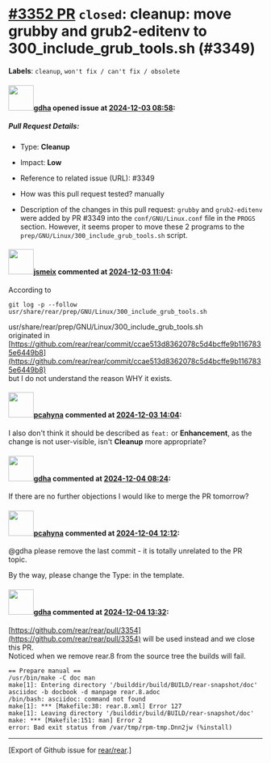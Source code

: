 [\#3352 PR](https://github.com/rear/rear/pull/3352) `closed`: cleanup: move grubby and grub2-editenv to 300\_include\_grub\_tools.sh (\#3349)
=============================================================================================================================================

**Labels**: `cleanup`, `won't fix / can't fix / obsolete`

#### <img src="https://avatars.githubusercontent.com/u/888633?u=cdaeb31efcc0048d3619651aa18dd4b76e636b21&v=4" width="50">[gdha](https://github.com/gdha) opened issue at [2024-12-03 08:58](https://github.com/rear/rear/pull/3352):

##### Pull Request Details:

-   Type: **Cleanup**

-   Impact: **Low**

-   Reference to related issue (URL): \#3349

-   How was this pull request tested? manually

-   Description of the changes in this pull request: `grubby` and
    `grub2-editenv` were added by PR \#3349 into the
    `conf/GNU/Linux.conf` file in the `PROGS` section. However, it seems
    proper to move these 2 programs to the
    `prep/GNU/Linux/300_include_grub_tools.sh` script.

#### <img src="https://avatars.githubusercontent.com/u/1788608?u=925fc54e2ce01551392622446ece427f51e2f0ce&v=4" width="50">[jsmeix](https://github.com/jsmeix) commented at [2024-12-03 11:04](https://github.com/rear/rear/pull/3352#issuecomment-2514232463):

According to

    git log -p --follow usr/share/rear/prep/GNU/Linux/300_include_grub_tools.sh

usr/share/rear/prep/GNU/Linux/300\_include\_grub\_tools.sh  
originated in  
[https://github.com/rear/rear/commit/ccae513d8362078c5d4bcffe9b1167835e6449b8](https://github.com/rear/rear/commit/ccae513d8362078c5d4bcffe9b1167835e6449b8)  
but I do not understand the reason WHY it exists.

#### <img src="https://avatars.githubusercontent.com/u/26300485?u=9105d243bc9f7ade463a3e52e8dd13fa67837158&v=4" width="50">[pcahyna](https://github.com/pcahyna) commented at [2024-12-03 14:04](https://github.com/rear/rear/pull/3352#issuecomment-2514648915):

I also don't think it should be described as `feat:` or **Enhancement**,
as the change is not user-visible, isn't **Cleanup** more appropriate?

#### <img src="https://avatars.githubusercontent.com/u/888633?u=cdaeb31efcc0048d3619651aa18dd4b76e636b21&v=4" width="50">[gdha](https://github.com/gdha) commented at [2024-12-04 08:24](https://github.com/rear/rear/pull/3352#issuecomment-2516524418):

If there are no further objections I would like to merge the PR
tomorrow?

#### <img src="https://avatars.githubusercontent.com/u/26300485?u=9105d243bc9f7ade463a3e52e8dd13fa67837158&v=4" width="50">[pcahyna](https://github.com/pcahyna) commented at [2024-12-04 12:12](https://github.com/rear/rear/pull/3352#issuecomment-2517180352):

@gdha please remove the last commit - it is totally unrelated to the PR
topic.

By the way, please change the Type: in the template.

#### <img src="https://avatars.githubusercontent.com/u/888633?u=cdaeb31efcc0048d3619651aa18dd4b76e636b21&v=4" width="50">[gdha](https://github.com/gdha) commented at [2024-12-04 13:32](https://github.com/rear/rear/pull/3352#issuecomment-2517400478):

[https://github.com/rear/rear/pull/3354](https://github.com/rear/rear/pull/3354)
will be used instead and we close this PR.  
Noticed when we remove rear.8 from the source tree the builds will fail.

    == Prepare manual ==
    /usr/bin/make -C doc man
    make[1]: Entering directory '/builddir/build/BUILD/rear-snapshot/doc'
    asciidoc -b docbook -d manpage rear.8.adoc
    /bin/bash: asciidoc: command not found
    make[1]: *** [Makefile:38: rear.8.xml] Error 127
    make[1]: Leaving directory '/builddir/build/BUILD/rear-snapshot/doc'
    make: *** [Makefile:151: man] Error 2
    error: Bad exit status from /var/tmp/rpm-tmp.Dnn2jw (%install)

------------------------------------------------------------------------

\[Export of Github issue for
[rear/rear](https://github.com/rear/rear).\]
